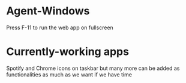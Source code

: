 # Agent-Windows
Press F-11 to run the web app on fullscreen
# Currently-working apps
Spotify and Chrome icons on taskbar but many more can be added as functionalities as much as we want if we have time 
